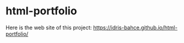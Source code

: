 # html-portfolio
Here is the web site of this project: https://idris-bahce.github.io/html-portfolio/
